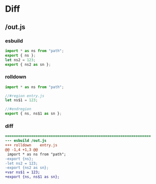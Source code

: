 # Diff
## /out.js
### esbuild
```js
import * as ns from "path";
export { ns };
let ns2 = 123;
export { ns2 as sn };
```
### rolldown
```js
import * as ns from "path";

//#region entry.js
let ns$1 = 123;

//#endregion
export { ns, ns$1 as sn };
```
### diff
```diff
===================================================================
--- esbuild	/out.js
+++ rolldown	entry.js
@@ -1,4 +1,3 @@
 import * as ns from "path";
-export {ns};
-let ns2 = 123;
-export {ns2 as sn};
+var ns$1 = 123;
+export {ns, ns$1 as sn};

```